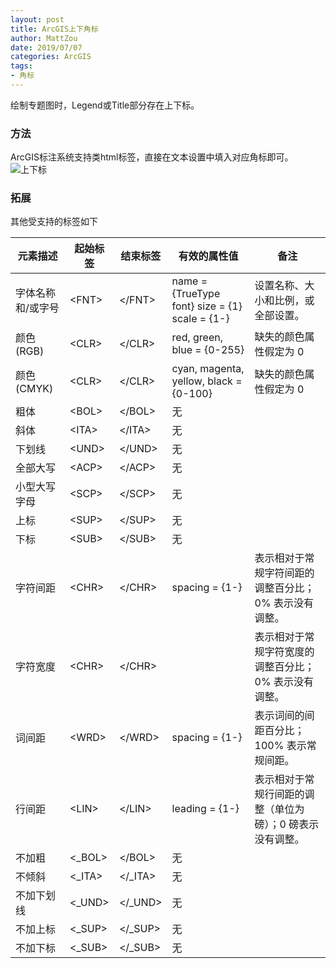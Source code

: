```yaml
---
layout: post
title: ArcGIS上下角标
author: MattZou
date: 2019/07/07
categories: ArcGIS
tags: 
- 角标
---
```


绘制专题图时，Legend或Title部分存在上下标。
<!-- more -->

### 方法
ArcGIS标注系统支持类html标签，直接在文本设置中填入对应角标即可。
![上下标](https://mattblog.oss-cn-beijing.aliyuncs.com/img/ArcGIS/Arcgis_%E8%A7%92%E6%A0%87.jpg/pic)


### 拓展
其他受支持的标签如下
<table>
<thead>
  <tr>
    <th>元素描述</th>
    <th>起始标签</th>
    <th>结束标签</th>
    <th>有效的属性值</th>
    <th>备注</th>
  </tr>
</thead>
<tbody>
  <tr>
    <td>字体名称和/或字号</td>
    <td>&lt;FNT&gt;</td>
    <td>&lt;/FNT&gt;</td>
    <td>name = {TrueType font} size = {1} scale = {1-}</td>
    <td>设置名称、大小和比例，或全部设置。</td>
  </tr>
  <tr>
    <td>颜色(RGB)</td>
    <td>&lt;CLR&gt;</td>
    <td>&lt;/CLR&gt;</td>
    <td>red, green, blue = {0-255}</td>
    <td>缺失的颜色属性假定为 0</td>
  </tr>
  <tr>
    <td>颜色 (CMYK)</td>
    <td>&lt;CLR&gt;</td>
    <td>&lt;/CLR&gt;</td>
    <td>cyan, magenta, yellow, black = {0-100}</td>
    <td>缺失的颜色属性假定为 0</td>
  </tr>
  <tr>
    <td>粗体</td>
    <td>&lt;BOL&gt;</td>
    <td>&lt;/BOL&gt;</td>
    <td>无</td>
    <td> </td>
  </tr>
  <tr>
    <td>斜体</td>
    <td>&lt;ITA&gt;</td>
    <td>&lt;/ITA&gt;</td>
    <td>无</td>
    <td> </td>
  </tr>
  <tr>
    <td>下划线</td>
    <td>&lt;UND&gt;</td>
    <td>&lt;/UND&gt;</td>
    <td>无</td>
    <td> </td>
  </tr>
  <tr>
    <td>全部大写</td>
    <td>&lt;ACP&gt;</td>
    <td>&lt;/ACP&gt;</td>
    <td>无</td>
    <td> </td>
  </tr>
  <tr>
    <td>小型大写字母</td>
    <td>&lt;SCP&gt;</td>
    <td>&lt;/SCP&gt;</td>
    <td>无</td>
    <td> </td>
  </tr>
  <tr>
    <td>上标</td>
    <td>&lt;SUP&gt;</td>
    <td>&lt;/SUP&gt;</td>
    <td>无</td>
    <td> </td>
  </tr>
  <tr>
    <td>下标</td>
    <td>&lt;SUB&gt;</td>
    <td>&lt;/SUB&gt;</td>
    <td>无</td>
    <td> </td>
  </tr>
  <tr>
    <td>字符间距</td>
    <td>&lt;CHR&gt;</td>
    <td>&lt;/CHR&gt;</td>
    <td>spacing = {1-}</td>
    <td>表示相对于常规字符间距的调整百分比；0% 表示没有调整。</td>
  </tr>
  <tr>
    <td>字符宽度</td>
    <td>&lt;CHR&gt;</td>
    <td>&lt;/CHR&gt;</td>
    <td> </td>
    <td>表示相对于常规字符宽度的调整百分比；0% 表示没有调整。</td>
  </tr>
  <tr>
    <td>词间距</td>
    <td>&lt;WRD&gt;</td>
    <td>&lt;/WRD&gt;</td>
    <td>spacing = {1-}</td>
    <td>表示词间的间距百分比；100% 表示常规间距。</td>
  </tr>
  <tr>
    <td>行间距</td>
    <td>&lt;LIN&gt;</td>
    <td>&lt;/LIN&gt;</td>
    <td>leading = {1-}</td>
    <td>表示相对于常规行间距的调整（单位为磅）；0 磅表示没有调整。</td>
  </tr>
  <tr>
    <td>不加粗</td>
    <td>&lt;_BOL&gt;</td>
    <td>&lt;/BOL&gt;</td>
    <td>无</td>
    <td> </td>
  </tr>
  <tr>
    <td>不倾斜</td>
    <td>&lt;_ITA&gt;</td>
    <td>&lt;/_ITA&gt;</td>
    <td>无</td>
    <td> </td>
  </tr>
  <tr>
    <td>不加下划线</td>
    <td>&lt;_UND&gt;</td>
    <td>&lt;/_UND&gt;</td>
    <td>无</td>
    <td> </td>
  </tr>
  <tr>
    <td>不加上标</td>
    <td>&lt;_SUP&gt;</td>
    <td>&lt;/_SUP&gt;</td>
    <td>无</td>
    <td> </td>
  </tr>
  <tr>
    <td>不加下标</td>
    <td>&lt;_SUB&gt;</td>
    <td>&lt;/_SUB&gt;</td>
    <td>无</td>
    <td> </td>
  </tr>
</tbody>
</table>